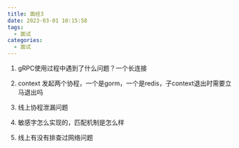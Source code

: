 ```yaml
---
title: 面经3
date: 2023-03-01 10:15:58
tags:
  - 面试
categories:
  - 面试
---
```




1. gRPC使用过程中遇到了什么问题？一个长连接

2. context 发起两个协程，一个是gorm，一个是redis，子context退出时需要立马退出吗

3. 线上协程泄漏问题

4. 敏感字怎么实现的，匹配机制是怎么样

5. 线上有没有排查过网络问题
